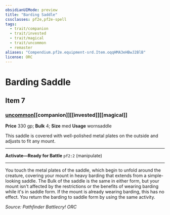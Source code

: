 ```yaml
---
obsidianUIMode: preview
title: "Barding Saddle"
cssclasses: pf2e,pf2e-spell
tags:
  - trait/companion
  - trait/invested
  - trait/magical
  - trait/uncommon
  - remaster
aliases: "Compendium.pf2e.equipment-srd.Item.oqqHMA3eHBwJ2BlB"
license: ORC
---
```

# Barding Saddle
## Item 7
### [uncommon](uncommon "Uncommon Rarity Trait")[[companion]][[invested]][[magical]]


**Price** 330 gp; 
**Bulk** 4; **Size** med
**Usage** wornsaddle

This saddle is covered with well-polished metal plates on the outside and adjusts to fit any mount.

* * *

**Activate—Ready for Battle** `pf2:2` (manipulate)

* * *

You touch the metal plates of the saddle, which begin to unfold around the creature, covering your mount in heavy barding that extends from a simple-looking saddle. The Bulk of the saddle is the same in either form, but your mount isn't affected by the restrictions or the benefits of wearing barding while it's in saddle form. If the mount is already wearing barding, this has no effect. You return the barding to saddle form by using the same activity.

*Source: Pathfinder Battlecry!*
*ORC*